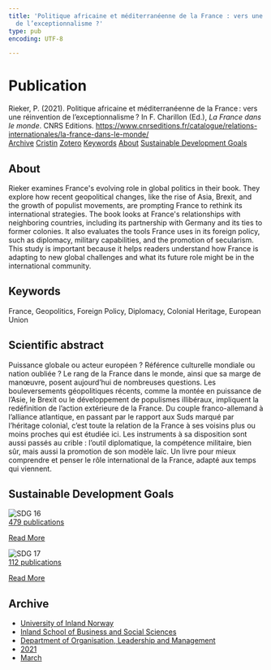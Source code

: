 ```yaml
---
title: 'Politique africaine et méditerranéenne de la France : vers une réinvention
  de l’exceptionnalisme ?'
type: pub
encoding: UTF-8

---
```

<h1>Publication</h1>
<article id="csl-bib-container-QRY3WPSY" class="csl-bib-container">
  <div class="csl-bib-body"> <div class="csl-entry">Rieker, P. (2021). Politique africaine et méditerranéenne de la France : vers une réinvention de l’exceptionnalisme ? In F. Charillon (Ed.), <i>La France dans le monde</i>. CNRS Editions. <a href="https://www.cnrseditions.fr/catalogue/relations-internationales/la-france-dans-le-monde/">https://www.cnrseditions.fr/catalogue/relations-internationales/la-france-dans-le-monde/</a></div> </div>
  <div class="csl-bib-buttons">
    <a href="#taxonomy-article-QRY3WPSY" alt="archive" class="csl-bib-button">Archive</a>
    <a href="https://app.cristin.no/results/show.jsf?id=1899010" alt="Cristin" class="csl-bib-button">Cristin</a>
    <a href="http://zotero.org/groups/5881554/items/QRY3WPSY" alt="Zotero" class="csl-bib-button">Zotero</a>
    <a href="#keywords-article-QRY3WPSY" alt="keywords" class="csl-bib-button">Keywords</a>
    <a href="#about-article-QRY3WPSY" alt="about_pub" class="csl-bib-button">About</a>
    <a href="#sdg-article-QRY3WPSY" alt="sdg" class="csl-bib-button">Sustainable Development Goals</a>
  </div>
  <div id="csl-bib-meta-container-QRY3WPSY"></div>
</article>
<div id="csl-bib-meta-QRY3WPSY" class="csl-bib-meta">
  <article id="about-article-QRY3WPSY" class="about_pub-article">
    <h1>About</h1>
    Rieker examines France's evolving role in global politics in their book. They explore how recent geopolitical changes, like the rise of Asia, Brexit, and the growth of populist movements, are prompting France to rethink its international strategies. The book looks at France's relationships with neighboring countries, including its partnership with Germany and its ties to former colonies. It also evaluates the tools France uses in its foreign policy, such as diplomacy, military capabilities, and the promotion of secularism. This study is important because it helps readers understand how France is adapting to new global challenges and what its future role might be in the international community.
  </article>
  <article id="keywords-article-QRY3WPSY" class="keywords-article">
    <h1>Keywords</h1>
    France, Geopolitics, Foreign Policy, Diplomacy, Colonial Heritage, European Union
  </article>
  <article id="abstract-article-QRY3WPSY" class="abstract-article">
    <h1>Scientific abstract</h1>
    Puissance globale ou acteur européen ? Référence culturelle mondiale ou nation oubliée ? Le rang de la France dans le monde, ainsi que sa marge de manœuvre, posent aujourd’hui de nombreuses questions. 
Les bouleversements géopolitiques récents, comme la montée en puissance de l’Asie, le Brexit ou le développement de populismes illibéraux, impliquent la redéfinition de l’action extérieure de la France. Du couple franco-allemand à l’alliance atlantique, en passant par le rapport aux Suds marqué par l’héritage colonial, c’est toute la relation de la France à ses voisins plus ou moins proches qui est étudiée ici. Les instruments à sa disposition sont aussi passés au crible : l’outil diplomatique, la compétence militaire, bien sûr, mais aussi la promotion de son modèle laïc. 
Un livre pour mieux comprendre et penser le rôle international de la France, adapté aux temps qui viennent.
  </article>
  <article id="sdg-article-QRY3WPSY" class="sdg-article">
    <h1>Sustainable Development Goals</h1>
    <div class="sdg-container"><div id="sdg16" class="sdg">
        <img src="{{< params subfolder >}}images/sdg/sdg16_en.png" class="image" alt="SDG 16">
        <div class="sdg-overlay">
          <a href="{{< params subfolder >}}en/archive/?sdg=16#archive" class="sdg-publication-count"><span>479</span> publications</a>
          <p><a href="https://sdgs.un.org/goals/goal16" class="sdg-read-more">Read More</a></p>
        </div>
      </div> <div id="sdg17" class="sdg">
        <img src="{{< params subfolder >}}images/sdg/sdg17_en.png" class="image" alt="SDG 17">
        <div class="sdg-overlay">
          <a href="{{< params subfolder >}}en/archive/?sdg=17#archive" class="sdg-publication-count"><span>112</span> publications</a>
          <p><a href="https://sdgs.un.org/goals/goal17" class="sdg-read-more">Read More</a></p>
        </div>
      </div></div>
  </article>
  <article id="taxonomy-article-QRY3WPSY" class="taxonomy-article">
    <h1>Archive</h1>
    <ul>
      <li><a href="{{< params subfolder >}}en/archive/?key=3DCRN523">University of Inland Norway</a></li>
      <li><a href="{{< params subfolder >}}en/archive/?key=DU8Q9LN9">Inland School of Business and Social Sciences</a></li>
      <li><a href="{{< params subfolder >}}en/archive/?key=4LUWR3ZM">Department of Organisation, Leadership and Management</a></li>
      <li><a href="{{< params subfolder >}}en/archive/?key=8VQBC64H">2021</a></li>
      <li><a href="{{< params subfolder >}}en/archive/?key=M32BREWT">March</a></li>
    </ul>
  </article>
</div>
